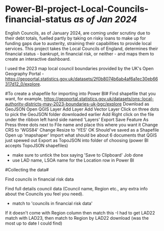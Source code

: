 # Power-BI-project-Local-Councils-financial-status _as of Jan 2024_

English Councils, as of January 2024, are coming under scrutiny due to their debt totals, fuelled partly by taking on risky loans to make up for funding gaps due to austerity, straining their capabilities to provide local services.
This project takes the Local Councils of England, determines their financial status - bankrupt, in financial risk, or neither - and maps them to create an interactive dashboard.

I used the 2023 map local council boundaries provided by the UK's Open Geography Portal - https://geoportal.statistics.gov.uk/datasets/2f0b8074b6ab4af6a1ec30eb66317d12_0/explore.

#To create a shapefile for importing into Power BI#
Find shapefile that you want, for example, https://geoportal.statistics.gov.uk/datasets/ons::local-authority-districts-may-2023-boundaries-uk-bgc/explore
Download as GeoJSON
Open QGIS
Layer
Add Layer
Add Vector Layer
Click on three dots to pick the GeoJSON folder downloaded earlier
Add
Right click on the file under the ribbon left hand side named 'Layers'
Export
Save Feature As
Press three dots next to File name and place this where you want it
Change CRS to 'WGS84'
Change Resize to 'YES'
OK
Should've saved as a Shapefile
Open up 'mapshaper'
Import what should be about 6 documents that QGIS just spewed out
Export as TopoJSON into folder of choosing (power BI accepts TopoJSON shapefiles)
- make sure to untick the box saying 'Save to Clipboard'
Job done
- use LAD name, LSOA name for the Location row in Power BI


#Collecting the data#

Find councils in financial risk data

Find full details council data (Council name, Region etc., any extra info about the Councils you feel you need).
- match to 'councils in financial risk data'

If it doesn't come with Region column then match this
-I had to get LAD22 match with LAD23, then match to Region by LAD22 download (was the most up to date I could find)

